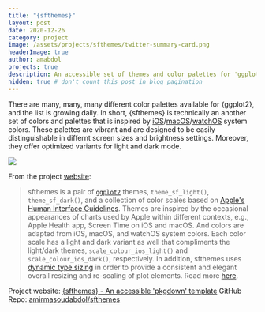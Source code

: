 ```yaml
---
title: "{sfthemes}"
layout: post
date: 2020-12-26
category: project
image: /assets/projects/sfthemes/twitter-summary-card.png
headerImage: true
author: amabdol
projects: true
description: An accessible set of themes and color palettes for 'ggplot2'
hidden: true # don't count this post in blog pagination
---
```


There are many, many, many different color palettes available for {ggplot2}, and the list is growing daily. In short, {sfthemes} is technically an another set of colors and palettes that is inspired by [iOS](https://developer.apple.com/design/human-interface-guidelines/ios/visual-design/color/)/[macOS](https://developer.apple.com/design/human-interface-guidelines/macos/visual-design/color/)/[watchOS](https://developer.apple.com/design/human-interface-guidelines/watchos/visual/color/) system colors. These palettes are vibrant and are designed to be easily distinguishable in differnt screen sizes and brightness settings. Moreover, they offer optimized variants for light and dark mode. 

![](https://sfthemes.amirmasoudabdol.name/reference/figures/front-page-main.png)

From the project [website](https://sfthemes.amirmasoudabdol.name):

> sfthemes is a pair of [`ggplot2`](https://ggplot2.tidyverse.org) themes, `theme_sf_light()`, `theme_sf_dark()`, and a collection of color scales based on [Apple's Human Interface Guidelines](https://developer.apple.com/design/human-interface-guidelines/). Themes are inspired by the occasional appearances of charts used by Apple within different contexts, e.g., Apple Health app, Screen Time on iOS and macOS. And colors are adapted from iOS, macOS, and watchOS system colors. Each color scale has a light and dark variant as well that compliments the light/dark themes, `scale_colour_ios_light()` and `scale_colour_ios_dark()`, respectively. In addition, sfthemes uses [dynamic type sizing](https://developer.apple.com/design/human-interface-guidelines/ios/visual-design/typography/) in order to provide a consistent and elegant overall resizing and re-scaling of plot elements. Read more [here](articles/typography.html).

<div class="breaker"></div>

Project website: [{sfthemes} - An accessible 'pkgdown' template](https://sfthemes.amirmasoudabdol.name)
GitHub Repo: [amirmasoudabdol/sfthemes](https://github.com/amirmasoudabdol/sfthemes/)
